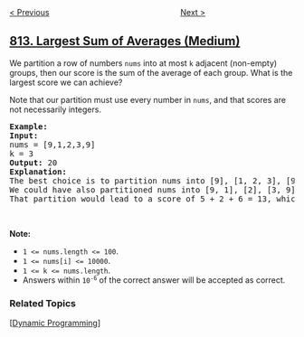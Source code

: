 <!--|This file generated by command(leetcode description); DO NOT EDIT.    |-->
<!--+----------------------------------------------------------------------+-->
<!--|@author    openset <openset.wang@gmail.com>                           |-->
<!--|@link      https://github.com/openset                                 |-->
<!--|@home      https://github.com/openset/leetcode                        |-->
<!--+----------------------------------------------------------------------+-->

[< Previous](../largest-triangle-area "Largest Triangle Area")
　　　　　　　　　　　　　　　　
[Next >](../binary-tree-pruning "Binary Tree Pruning")

## [813. Largest Sum of Averages (Medium)](https://leetcode.com/problems/largest-sum-of-averages "最大平均值和的分组")

<p>We partition a row of numbers <code>nums</code>&nbsp;into at most <code>k</code> adjacent (non-empty) groups, then our score is the sum of the average of each group. What is the largest score we can achieve?</p>

<p>Note that our partition must use every number in <code>nums</code>, and that scores are not necessarily integers.</p>

<pre>
<strong>Example:</strong>
<strong>Input:</strong> 
nums = [9,1,2,3,9]
k = 3
<strong>Output:</strong> 20
<strong>Explanation:</strong> 
The best choice is to partition nums into [9], [1, 2, 3], [9]. The answer is 9 + (1 + 2 + 3) / 3 + 9 = 20.
We could have also partitioned nums into [9, 1], [2], [3, 9], for example.
That partition would lead to a score of 5 + 2 + 6 = 13, which is worse.
</pre>

<p>&nbsp;</p>

<p><strong>Note: </strong></p>

<ul>
	<li><code>1 &lt;= nums.length &lt;= 100</code>.</li>
	<li><code>1 &lt;= nums[i] &lt;= 10000</code>.</li>
	<li><code>1 &lt;= k &lt;= nums.length</code>.</li>
	<li>Answers within <code>10<sup>-6</sup></code> of the correct answer will be accepted as correct.</li>
</ul>

### Related Topics
  [[Dynamic Programming](../../tag/dynamic-programming/README.md)]
